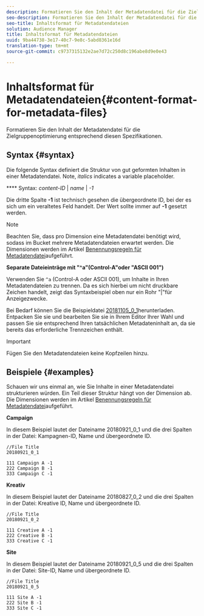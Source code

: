 ```yaml
---
description: Formatieren Sie den Inhalt der Metadatendatei für die Zielgruppenoptimierung entsprechend diesen Spezifikationen.
seo-description: Formatieren Sie den Inhalt der Metadatendatei für die Zielgruppenoptimierung entsprechend diesen Spezifikationen.
seo-title: Inhaltsformat für Metadatendateien
solution: Audience Manager
title: Inhaltsformat für Metadatendateien
uuid: 9ba44738-3e17-40c7-9e8c-5abd8361e16d
translation-type: tm+mt
source-git-commit: c9737315132e2ae7d72c250d8c196abe8d9e0e43

---
```



# Inhaltsformat für Metadatendateien{#content-format-for-metadata-files}

Formatieren Sie den Inhalt der Metadatendatei für die Zielgruppenoptimierung entsprechend diesen Spezifikationen.

## Syntax {#syntax}

Die folgende Syntax definiert die Struktur von gut geformten Inhalten in einer Metadatendatei. Note, *italics* indicates a variable placeholder.

**** Syntax:  *content-ID* | *name* | *-1*

<!--In the contents syntax, you'll notice a parent ID variable. Don't confuse it with the parent ID used in the [metadata file name](../../../reporting/audience-optimization-reports/metadata-files-intro/metadata-file-names.md). These 2 variables seem similar, but they represent different things. In the file name, the parent ID corresponds to a category like "campaign" (ID 1), "placement" (ID 3), or "tactic" (ID 9), etc. In the file body:-->

Die dritte Spalte **-1** ist technisch gesehen die übergeordnete ID, bei der es sich um ein veraltetes Feld handelt. Der Wert sollte immer auf **-1** gesetzt werden.

>[!NOTE]
>
>Beachten Sie, dass pro Dimension eine Metadatendatei benötigt wird, sodass im Bucket mehrere Metadatendateien erwartet werden. Die Dimensionen werden im Artikel [Benennungsregeln für Metadatendatei](../../../reporting/audience-optimization-reports/metadata-files-intro/metadata-file-names.md#child-dimension)aufgeführt.

**Separate Dateieinträge mit "^a"(Control-A"oder "ASCII 001")**

Verwenden Sie `^a` (Control-A oder ASCII 001), um Inhalte in Ihren Metadatendateien zu trennen. Da es sich hierbei um nicht druckbare Zeichen handelt, zeigt das Syntaxbeispiel oben nur ein Rohr "|"für Anzeigezwecke.

Bei Bedarf können Sie die Beispieldatei [20181105_0_1](assets/20181105_0_1.zip)herunterladen. Entpacken Sie sie und bearbeiten Sie sie in Ihrem Editor Ihrer Wahl und passen Sie sie entsprechend Ihren tatsächlichen Metadateninhalt an, da sie bereits das erforderliche Trennzeichen enthält.

>[!IMPORTANT]
>
>Fügen Sie den Metadatendateien keine Kopfzeilen hinzu.

## Beispiele {#examples}

Schauen wir uns einmal an, wie Sie Inhalte in einer Metadatendatei strukturieren würden. Ein Teil dieser Struktur hängt von der Dimension ab. Die Dimensionen werden im Artikel [Benennungsregeln für Metadatendatei](../../../reporting/audience-optimization-reports/metadata-files-intro/metadata-file-names.md#child-dimension)aufgeführt.

**Campaign**

In diesem Beispiel lautet der Dateiname 20180921_0_1 und die drei Spalten in der Datei: Kampagnen-ID, Name und übergeordnete ID.

<!--Let's say you want to populate the creative drop down menu with creative names from a particular campaign. In this case, your metadata file name would include ID 1 (campaign) and ID 2 (creative). Following the content syntax, your metadata file would contain the creative ID, creative name, and actual campaign ID.-->

```
//File Title
20180921_0_1

111 Campaign A -1
222 Campaign B -1
333 Campaign C -1
```

**Kreativ**

In diesem Beispiel lautet der Dateiname 20180827_0_2 und die drei Spalten in der Datei: Kreative ID, Name und übergeordnete ID.

```
//File Title
20180921_0_2

111 Creative A -1
222 Creative B -1
333 Creative C -1
```

**Site**

In diesem Beispiel lautet der Dateiname 20180921_0_5 und die drei Spalten in der Datei: Site-ID, Name und übergeordnete ID.

```
//File Title
20180921_0_5

111 Site A -1
222 Site B -1
333 Site C -1
```
